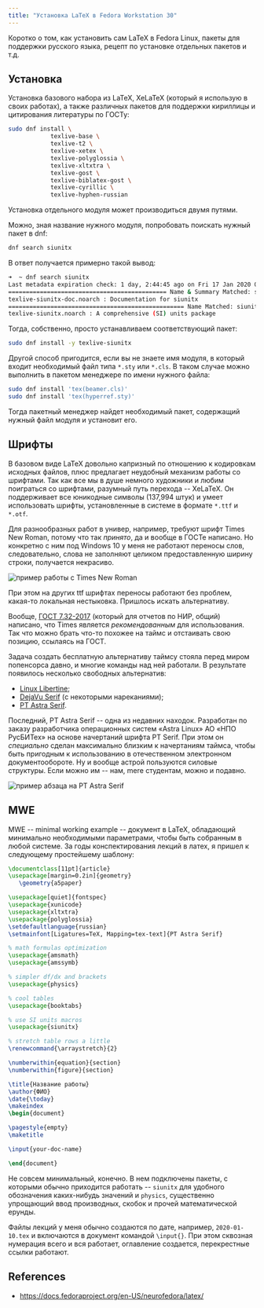 ```yaml
---
title: "Установка LaTeX в Fedora Workstation 30"
---
```


Коротко о том, как установить сам LaTeX в Fedora Linux, пакеты для поддержки русского языка, рецепт по установке отдельных пакетов и т.д.

## Установка

Установка базового набора из LaTeX, XeLaTeX (который я использую в своих работах), а также различных пакетов для поддержки кириллицы и цитирования литературы по ГОСТу:

```bash
sudo dnf install \
            texlive-base \
            texlive-t2 \
            texlive-xetex \
            texlive-polyglossia \
            texlive-xltxtra \
            texlive-gost \
            texlive-biblatex-gost \
            texlive-cyrillic \
            texlive-hyphen-russian
```

Установка отдельного модуля может производиться двумя путями.

Можно, зная название нужного модуля, попробовать поискать нужный пакет в dnf:

```bash
dnf search siunitx
```

В ответ получается примерно такой вывод:

```bash
➜  ~ dnf search siunitx
Last metadata expiration check: 1 day, 2:44:45 ago on Fri 17 Jan 2020 08:24:17 PM MSK.
============================================= Name & Summary Matched: siunitx ==============================================
texlive-siunitx-doc.noarch : Documentation for siunitx
================================================== Name Matched: siunitx ===================================================
texlive-siunitx.noarch : A comprehensive (SI) units package
```

Тогда, собственно, просто устанавливаем соответствующий пакет:

```bash
sudo dnf install -y texlive-siunitx
```

Другой способ пригодится, если вы не знаете имя модуля, в который входит необходимый файл типа `*.sty` или `*.cls`.
В таком случае можно выполнить в пакетом менеджере по имени нужного файла:

```bash
sudo dnf install 'tex(beamer.cls)' 
sudo dnf install 'tex(hyperref.sty)' 
```

Тогда пакетный менеджер найдет необходимый пакет, содержащий нужный файл модуля и установит его.

## Шрифты

В базовом виде LaTeX довольно капризный по отношению к кодировкам исходных файлов, плюс предлагает неудобный механизм работы со шрифтами.
Так как все мы в душе немного художники и любим поиграться со шрифтами, разумный путь перехода -- XeLaTeX.
Он поддерживает все юникодные символы (137,994 штук) и умеет использовать шрифты, установленные в системе в формате `*.ttf` и `*.otf`.

Для разнообразных работ в универ, например, требуют шрифт Times New Roman, потому что так _принято_, да и вообще в ГОСТе написано.
Но конкретно с ним под Windows 10 у меня не работают переносы слов, следовательно, слова не заполняют целиком предоставленную ширину строки, получается некрасиво.

![пример работы с Times New Roman](https://i.ibb.co/kyTYBsj/image.png)

При этом на других ttf шрифтах переносы работают без проблем, какая-то локальная нестыковка.
Пришлось искать альтернативу.

Вообще, [ГОСТ 7.32-2017](http://www.tsu.ru/upload/medialibrary/8cf/gost_7.32_2017.pdf) (который для отчетов по НИР, общий) написано, что Times является _рекомендованным_ для использования.
Так что можно брать что-то похожее на таймс и отстаивать свою позицию, ссылаясь на ГОСТ.

Задача создать бесплатную альтернативу таймсу стояла перед миром попенсорса давно, и многие команды над ней работали.
В результате появилось несколько свободных альтернатив:

- [Linux Libertine](https://sourceforge.net/projects/linuxlibertine/);
- [DejaVu Serif](https://dejavu-fonts.github.io/) (с некоторыми нареканиями);
- [PT Astra Serif](https://www.paratype.ru/fonts/pt/pt-astra-serif).

Последний, PT Astra Serif -- одна из недавних находок.
Разработан по заказу разработчика операционных систем «Astra Linux» АО «НПО РусБИТех» на основе начертаний шрифта PT Serif.
При этом он _специально_ сделан максимально близким к начертаниям таймса, чтобы быть пригодным к использованию в отечественном электронном документообороте.
Ну и вообще астрой пользуются силовые структуры.
Если можно им -- нам, mere студентам, можно и подавно.

![пример абзаца на PT Astra Serif](https://i.ibb.co/x6qXy4h/image.png)

## MWE

MWE -- minimal working example -- документ в LaTeX, обладающий минимально необходимыми параметрами, чтобы быть собранным в любой системе.
За годы конспектирования лекций в латех, я пришел к следующему простейшему шаблону:

```latex
\documentclass[11pt]{article}
\usepackage[margin=0.2in]{geometry}
   \geometry{a5paper}

\usepackage[quiet]{fontspec}
\usepackage{xunicode}
\usepackage{xltxtra}
\usepackage{polyglossia}
\setdefaultlanguage{russian}
\setmainfont[Ligatures=TeX, Mapping=tex-text]{PT Astra Serif}

% math formulas optimization
\usepackage{amsmath}
\usepackage{amssymb}

% simpler df/dx and brackets
\usepackage{physics}

% cool tables
\usepackage{booktabs}

% use SI units macros
\usepackage{siunitx}

% stretch table rows a little
\renewcommand{\arraystretch}{2}

\numberwithin{equation}{section}
\numberwithin{figure}{section}

\title{Название работы}
\author{ФИО}
\date{\today}
\makeindex
\begin{document}

\pagestyle{empty}
\maketitle

\input{your-doc-name}

\end{document}
```

Не совсем минимальный, конечно.
В нем подключены пакеты, с которыми обычно приходится работать -- `siunitx` для удобного обозначения каких-нибудь значений и `physics`, существенно упрощающий ввод производных, скобок и прочей математической ерунды.

Файлы лекций у меня обычно создаются по дате, например, `2020-01-10.tex` и включаются в документ командой `\input{}`.
При этом сквозная нумерация всего и вся работает, оглавление создается, перекрестные ссылки работают.

## References

- https://docs.fedoraproject.org/en-US/neurofedora/latex/
